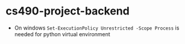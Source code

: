 # cs490-project-backend
- On windows `Set-ExecutionPolicy Unrestricted -Scope Process` is needed for python virtual environment